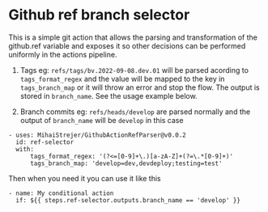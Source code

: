 # Github ref branch selector

This is a simple git action that allows the parsing and transformation of the github.ref variable and exposes it so other decisions can be performed uniformly in the actions pipeline.

1) Tags eg: `refs/tags/bv.2022-09-08.dev.01` will be parsed acording to `tags_format_regex` and the value will be mapped to the key in `tags_branch_map` or it will throw an error and stop the flow. The output is stored in `branch_name`. See the usage example below.

2) Branch commits eg: `refs/heads/develop` are parsed normally and the output of `branch_name` will be `develop` in this case

```
- uses: MihaiStrejer/GithubActionRefParser@v0.0.2
  id: ref-selector
  with:
      tags_format_regex: '(?<=[0-9]+\.)[a-zA-Z]+(?=\.*[0-9]+)'
      tags_branch_map: 'develop=dev,devdeploy;testing=test'
```

Then when you need it you can use it like this

```
- name: My conditional action
  if: ${{ steps.ref-selector.outputs.branch_name == 'develop' }}
```